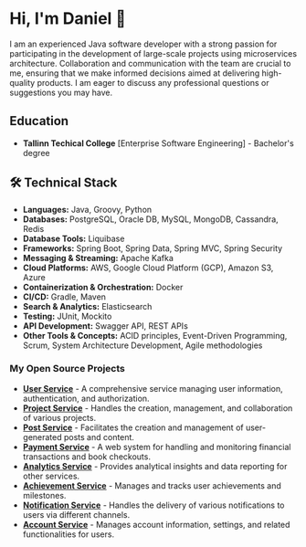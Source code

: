 # Hi, I'm Daniel 👋

I am an experienced Java software developer with a strong passion for participating in the development of large-scale projects using microservices architecture. Collaboration and communication with the team are crucial to me, ensuring that we make informed decisions aimed at delivering high-quality products. I am eager to discuss any professional questions or suggestions you may have.

## Education
* **Tallinn Techical College** [Enterprise Software Engineering] - Bachelor's degree

## 🛠 Technical Stack
* **Languages:** Java, Groovy, Python
* **Databases:** PostgreSQL, Oracle DB, MySQL, MongoDB, Cassandra, Redis
* **Database Tools:** Liquibase
* **Frameworks:** Spring Boot, Spring Data, Spring MVC, Spring Security
* **Messaging & Streaming:** Apache Kafka
* **Cloud Platforms:** AWS, Google Cloud Platform (GCP), Amazon S3, Azure
* **Containerization & Orchestration:** Docker
* **CI/CD:** Gradle, Maven
* **Search & Analytics:** Elasticsearch
* **Testing:** JUnit, Mockito
* **API Development:** Swagger API, REST APIs
* **Other Tools & Concepts:** ACID principles, Event-Driven Programming, Scrum, System Architecture Development, Agile methodologies

### My Open Source Projects
* [**User Service**](https://github.com/CorporationX/user_service/tree/basilisk-master-bc4) - A comprehensive service managing user information, authentication, and authorization.
* [**Project Service**](https://github.com/CorporationX/project_service/tree/basilisk-master-bc4) - Handles the creation, management, and collaboration of various projects.
* [**Post Service**](https://github.com/CorporationX/post_service/tree/basilisk-master-bc4) - Facilitates the creation and management of user-generated posts and content.
* [**Payment Service**](https://github.com/CorporationX/payment_service/tree/basilisk-master-bc4) - A web system for handling and monitoring financial transactions and book checkouts.
* [**Analytics Service**](https://github.com/CorporationX/analytics_service/tree/basilisk-master-bc4) - Provides analytical insights and data reporting for other services.
* [**Achievement Service**](https://github.com/CorporationX/achievement_service/tree/basilisk-master-bc4) - Manages and tracks user achievements and milestones.
* [**Notification Service**](https://github.com/CorporationX/notification_service/tree/basilisk-master-bc4) - Handles the delivery of various notifications to users via different channels.
* [**Account Service**](https://github.com/CorporationX/account_service/tree/basilisk-master-bc4) - Manages account information, settings, and related functionalities for users.
